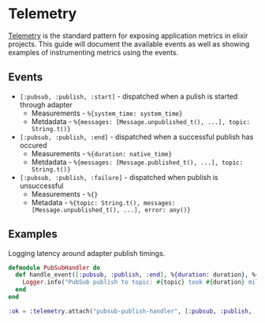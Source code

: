 # Telemetry

[Telemetry](https://github.com/beam-telemetry/telemetry) is the standard pattern for exposing application metrics in elixir projects. This guide will document the available events as well as showing examples of instrumenting metrics using the events.

## Events

* `[:pubsub, :publish, :start]` - dispatched when a pulish is started through adapter
  * Measurements - `%{system_time: system_time}`
  * Metdadata - `%{messages: [Message.unpublished_t(), ...], topic: String.t()}`
* `[:pubsub, :publish, :end]` - dispatched when a successful publish has occured
  * Measurements - `%{duration: native_time}`
  * Metdadata - `%{messages: [Message.published_t(), ...], topic: String.t()}`
* `[:pubsub, :publish, :failure]` - dispatched when publish is unsuccessful
  * Measurements - `%{}`
  * Metadata - `%{topic: String.t(), messages: [Message.unpublished_t(), ...], error: any()}`

## Examples

Logging latency around adapter publish timings.

```elixir
defmodule PubSubHandler do
  def handle_event([:pubsub, :publish, :end], %{duration: duration}, %{topic: topic}) do
    Logger.info("PubSub publish to topic: #{topic} took #{duration} milliseconds")
  end
end

:ok = :telemetry.attach("pubsub-publish-handler", [:pubsub, :publish, :end], &PubSubHandler/4, nil)
```
